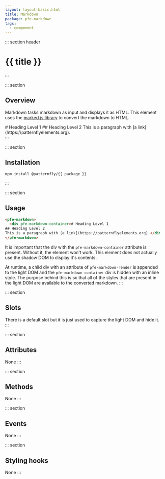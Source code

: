 ```yaml
---
layout: layout-basic.html
title: Markdown
package: pfe-markdown
tags:
  - component
---
```

<script type="module" src="/node_modules/@patternfly/{{ package }}/dist/{{ package }}.min.js"></script>

::: section header
# {{ title }}
:::

::: section
## Overview
Markdown tasks markdown as input and displays it as HTML. This element uses the [marked.js library](https://marked.js.org/#/README.md#README.md) to convert the markdown to HTML.

<pfe-markdown>
  <div pfe-markdown-container># Heading Level 1
## Heading Level 2
This is a paragraph with [a link](https://patternflyelements.org).</div>
</pfe-markdown>
:::

::: section
## Installation

```shell
npm install @patternfly/{{ package }}
```
:::

::: section
## Usage

```html
<pfe-markdown>
  <div pfe-markdown-container># Heading Level 1
## Heading Level 2
This is a paragraph with [a link](https://patternflyelements.org).</div>
</pfe-markdown>
```

It is important that the div with the `pfe-markdown-container` attribute is present. Without it, the element won't work. This element does not actually use the shadow DOM to display it's contents.

At runtime, a child div with an attribute of `pfe-markdown-render` is appended to the light DOM and the `pfe-markdown-container` div is hidden with an inline style. The purpose behind this is so that all of the styles that are present in the light DOM are available to the converted markdown.
:::

::: section
## Slots
There is a default slot but it is just used to capture the light DOM and hide it.
:::

::: section
## Attributes
None
:::

::: section
## Methods
None
:::

::: section
## Events
None
:::

::: section
## Styling hooks
None
:::